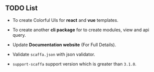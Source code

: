 ## TODO List

- To create Colorful UIs for **react** and **vue** templates.

- To create another **cli package** for to create modules, view and api query.

- Update **Documentation website** (For Full Details).

- Validate `scaffa.json` with json validator.

- `support-scaffa` support version which is greater than `3.1.0`.